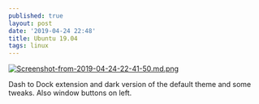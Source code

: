 ```yaml
---
published: true
layout: post
date: '2019-04-24 22:48'
title: Ubuntu 19.04
tags: linux 
---
```

[![Screenshot-from-2019-04-24-22-41-50.md.png](https://cdn.scrot.moe/images/2019/04/24/Screenshot-from-2019-04-24-22-41-50.md.png)](https://scrot.moe/image/aUATL)

Dash to Dock extension and dark version of the default theme and some tweaks. Also window buttons on left.
